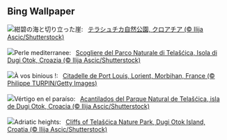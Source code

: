 ## Bing Wallpaper
![](https://www.bing.com/th?id=OHR.DugiOtokCroatia_JA-JP9531782423_UHD.jpg&w=1000)紺碧の海と切り立った崖:&nbsp;&ensp;[テラシュチカ自然公園, クロアチア (© Ilija Ascic/Shutterstock)](https://www.bing.com/th?id=OHR.DugiOtokCroatia_JA-JP9531782423_UHD.jpg)
<br><br/>
![](https://www.bing.com/th?id=OHR.DugiOtokCroatia_IT-IT0800672865_UHD.jpg&w=1000)Perle mediterranee:&nbsp;&ensp;[Scogliere del Parco Naturale di Telašćica, Isola di Dugi Otok, Croazia (© Ilija Ascic/Shutterstock)](https://www.bing.com/th?id=OHR.DugiOtokCroatia_IT-IT0800672865_UHD.jpg)
<br><br/>
![](https://www.bing.com/th?id=OHR.LorientCelticFestival_FR-FR2950316084_UHD.jpg&w=1000)À vos binious !:&nbsp;&ensp;[Citadelle de Port Louis, Lorient, Morbihan, France (© Philippe TURPIN/Getty Images)](https://www.bing.com/th?id=OHR.LorientCelticFestival_FR-FR2950316084_UHD.jpg)
<br><br/>
![](https://www.bing.com/th?id=OHR.DugiOtokCroatia_ES-ES3602010890_UHD.jpg&w=1000)Vértigo en el paraíso:&nbsp;&ensp;[Acantilados del Parque Natural de Telašćica, isla de Dugi Otok, Croacia (© Ilija Ascic/Shutterstock)](https://www.bing.com/th?id=OHR.DugiOtokCroatia_ES-ES3602010890_UHD.jpg)
<br><br/>
![](https://www.bing.com/th?id=OHR.DugiOtokCroatia_EN-GB9621673389_UHD.jpg&w=1000)Adriatic heights:&nbsp;&ensp;[Cliffs of Telašćica Nature Park, Dugi Otok Island, Croatia (© Ilija Ascic/Shutterstock)](https://www.bing.com/th?id=OHR.DugiOtokCroatia_EN-GB9621673389_UHD.jpg)
<br><br/>
